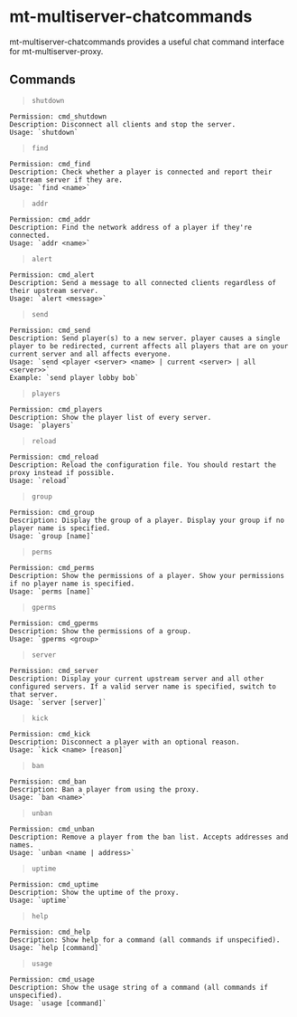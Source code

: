 # mt-multiserver-chatcommands
mt-multiserver-chatcommands provides a useful chat command interface for mt-multiserver-proxy.

## Commands

> `shutdown`
```
Permission: cmd_shutdown
Description: Disconnect all clients and stop the server.
Usage: `shutdown`
```

> `find`
```
Permission: cmd_find
Description: Check whether a player is connected and report their upstream server if they are.
Usage: `find <name>`
```

> `addr`
```
Permission: cmd_addr
Description: Find the network address of a player if they're connected.
Usage: `addr <name>`
```

> `alert`
```
Permission: cmd_alert
Description: Send a message to all connected clients regardless of their upstream server.
Usage: `alert <message>`
```


> `send`
```
Permission: cmd_send
Description: Send player(s) to a new server. player causes a single player to be redirected, current affects all players that are on your current server and all affects everyone.
Usage: `send <player <server> <name> | current <server> | all <server>>`
Example: `send player lobby bob`
```

> `players`
```
Permission: cmd_players
Description: Show the player list of every server.
Usage: `players`
```

> `reload`
```
Permission: cmd_reload
Description: Reload the configuration file. You should restart the proxy instead if possible.
Usage: `reload`
```

> `group`
```
Permission: cmd_group
Description: Display the group of a player. Display your group if no player name is specified.
Usage: `group [name]`
```

> `perms`
```
Permission: cmd_perms
Description: Show the permissions of a player. Show your permissions if no player name is specified.
Usage: `perms [name]`
```

> `gperms`
```
Permission: cmd_gperms
Description: Show the permissions of a group.
Usage: `gperms <group>`
```

> `server`
```
Permission: cmd_server
Description: Display your current upstream server and all other configured servers. If a valid server name is specified, switch to that server.
Usage: `server [server]`
```

> `kick`
```
Permission: cmd_kick
Description: Disconnect a player with an optional reason.
Usage: `kick <name> [reason]`
```

> `ban`
```
Permission: cmd_ban
Description: Ban a player from using the proxy.
Usage: `ban <name>`
```

> `unban`
```
Permission: cmd_unban
Description: Remove a player from the ban list. Accepts addresses and names.
Usage: `unban <name | address>`
```

> `uptime`
```
Permission: cmd_uptime
Description: Show the uptime of the proxy.
Usage: `uptime`
```

> `help`
```
Permission: cmd_help
Description: Show help for a command (all commands if unspecified).
Usage: `help [command]`
```

> `usage`
```
Permission: cmd_usage
Description: Show the usage string of a command (all commands if unspecified).
Usage: `usage [command]`
```
